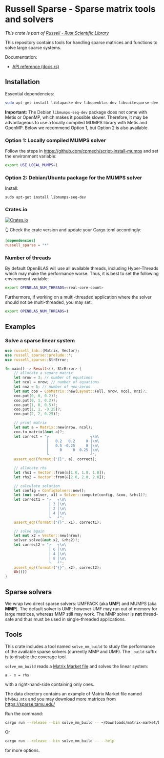 # Russell Sparse - Sparse matrix tools and solvers

_This crate is part of [Russell - Rust Scientific Library](https://github.com/cpmech/russell)_

This repository contains tools for handling sparse matrices and functions to solve large sparse systems.

Documentation:

- [API reference (docs.rs)](https://docs.rs/russell_sparse)

## Installation

Essential dependencies:

```bash
sudo apt-get install liblapacke-dev libopenblas-dev libsuitesparse-dev
```

**Important:** The Debian `libmumps-seq-dev` package does not come with Metis or OpenMP, which makes it possible slower. Therefore, it may be advantageous to use a locally compiled MUMPS library with Metis and OpenMP. Below we recommend Option 1, but Option 2 is also available.

### Option 1: Locally compiled MUMPS solver

Follow the steps in https://github.com/cpmech/script-install-mumps and set the environment variable:

```bash
export USE_LOCAL_MUMPS=1
```

### Option 2: Debian/Ubuntu package for the MUMPS solver

Install:

```shell
sudo apt-get install libmumps-seq-dev
```

### Crates.io

[![Crates.io](https://img.shields.io/crates/v/russell_sparse.svg)](https://crates.io/crates/russell_sparse)

👆 Check the crate version and update your Cargo.toml accordingly:

```toml
[dependencies]
russell_sparse = "*"
```

### Number of threads

By default OpenBLAS will use all available threads, including Hyper-Threads which may make the performance worse. Thus, it is best to set the following environment variable:

```bash
export OPENBLAS_NUM_THREADS=<real-core-count>
```

Furthermore, if working on a multi-threaded application where the solver should not be multi-threaded, you may set:

```bash
export OPENBLAS_NUM_THREADS=1
```

## Examples

### Solve a sparse linear system

```rust
use russell_lab::{Matrix, Vector};
use russell_sparse::prelude::*;
use russell_sparse::StrError;

fn main() -> Result<(), StrError> {
    // allocate a square matrix
    let nrow = 3; // number of equations
    let ncol = nrow; // number of equations
    let nnz = 5; // number of non-zeros
    let mut coo = CooMatrix::new(Layout::Full, nrow, ncol, nnz)?;
    coo.put(0, 0, 0.2)?;
    coo.put(0, 1, 0.2)?;
    coo.put(1, 0, 0.5)?;
    coo.put(1, 1, -0.25)?;
    coo.put(2, 2, 0.25)?;

    // print matrix
    let mut a = Matrix::new(nrow, ncol);
    coo.to_matrix(&mut a)?;
    let correct = "┌                   ┐\n\
                   │   0.2   0.2     0 │\n\
                   │   0.5 -0.25     0 │\n\
                   │     0     0  0.25 │\n\
                   └                   ┘";
    assert_eq!(format!("{}", a), correct);

    // allocate rhs
    let rhs1 = Vector::from(&[1.0, 1.0, 1.0]);
    let rhs2 = Vector::from(&[2.0, 2.0, 2.0]);

    // calculate solution
    let config = ConfigSolver::new();
    let (mut solver, x1) = Solver::compute(config, &coo, &rhs1)?;
    let correct1 = "┌   ┐\n\
                    │ 3 │\n\
                    │ 2 │\n\
                    │ 4 │\n\
                    └   ┘";
    assert_eq!(format!("{}", x1), correct1);

    // solve again
    let mut x2 = Vector::new(nrow);
    solver.solve(&mut x2, &rhs2)?;
    let correct2 = "┌   ┐\n\
                    │ 6 │\n\
                    │ 4 │\n\
                    │ 8 │\n\
                    └   ┘";
    assert_eq!(format!("{}", x2), correct2);
    Ok(())
}
```

## Sparse solvers

We wrap two direct sparse solvers: UMFPACK (aka **UMF**) and MUMPS (aka **MMP**). The default solver is UMF; however UMF may run out of memory for large matrices, whereas MMP still may work. The MMP solver is **not** thread-safe and thus must be used in single-threaded applications.

## Tools

This crate includes a tool named `solve_mm_build` to study the performance of the available sparse solvers (currently MMP and UMF). The `_build` suffix is to disable the coverage tool.

`solve_mm_build` reads a [Matrix Market file](https://math.nist.gov/MatrixMarket/formats.html) and solves the linear system:

```text
a ⋅ x = rhs
```

with a right-hand-side containing only ones.

The data directory contains an example of Matrix Market file named `bfwb62.mtx` and you may download more matrices from https://sparse.tamu.edu/

Run the command:

```bash
cargo run --release --bin solve_mm_build -- ~/Downloads/matrix-market/bfwb62.mtx
```

Or

```bash
cargo run --release --bin solve_mm_build -- --help
```

for more options.
